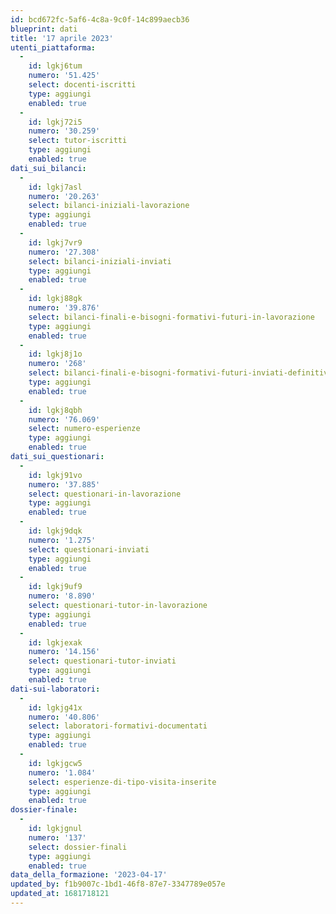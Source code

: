 ```yaml
---
id: bcd672fc-5af6-4c8a-9c0f-14c899aecb36
blueprint: dati
title: '17 aprile 2023'
utenti_piattaforma:
  -
    id: lgkj6tum
    numero: '51.425'
    select: docenti-iscritti
    type: aggiungi
    enabled: true
  -
    id: lgkj72i5
    numero: '30.259'
    select: tutor-iscritti
    type: aggiungi
    enabled: true
dati_sui_bilanci:
  -
    id: lgkj7asl
    numero: '20.263'
    select: bilanci-iniziali-lavorazione
    type: aggiungi
    enabled: true
  -
    id: lgkj7vr9
    numero: '27.308'
    select: bilanci-iniziali-inviati
    type: aggiungi
    enabled: true
  -
    id: lgkj88gk
    numero: '39.876'
    select: bilanci-finali-e-bisogni-formativi-futuri-in-lavorazione
    type: aggiungi
    enabled: true
  -
    id: lgkj8j1o
    numero: '268'
    select: bilanci-finali-e-bisogni-formativi-futuri-inviati-definitivamente
    type: aggiungi
    enabled: true
  -
    id: lgkj8qbh
    numero: '76.069'
    select: numero-esperienze
    type: aggiungi
    enabled: true
dati_sui_questionari:
  -
    id: lgkj91vo
    numero: '37.885'
    select: questionari-in-lavorazione
    type: aggiungi
    enabled: true
  -
    id: lgkj9dqk
    numero: '1.275'
    select: questionari-inviati
    type: aggiungi
    enabled: true
  -
    id: lgkj9uf9
    numero: '8.890'
    select: questionari-tutor-in-lavorazione
    type: aggiungi
    enabled: true
  -
    id: lgkjexak
    numero: '14.156'
    select: questionari-tutor-inviati
    type: aggiungi
    enabled: true
dati-sui-laboratori:
  -
    id: lgkjg41x
    numero: '40.806'
    select: laboratori-formativi-documentati
    type: aggiungi
    enabled: true
  -
    id: lgkjgcw5
    numero: '1.084'
    select: esperienze-di-tipo-visita-inserite
    type: aggiungi
    enabled: true
dossier-finale:
  -
    id: lgkjgnul
    numero: '137'
    select: dossier-finali
    type: aggiungi
    enabled: true
data_della_formazione: '2023-04-17'
updated_by: f1b9007c-1bd1-46f8-87e7-3347789e057e
updated_at: 1681718121
---
```

